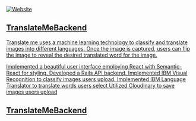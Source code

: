 
<p>
  <a href="https://portfolio-7f8cc.web.app/"/>
 <img  alt="Website" src="https://img.shields.io/website?color=g&down_color=red&down_message=offline&label=Portfolio&logo=G&style=plastic&up_color=green&up_message=online&url=https%3A%2F%2Fportfolio-7f8cc.web.app%2F">
</p>
 


## TranslateMeBackend

Translate me uses a machine learning technology to classify and translate images into different languages. Once the image is captured, users can flip the image to reveal the desired translated word for the image.

Implemented a beautiful user interface employing React with Semantic-React for styling.
Developed a Rails API backend.
Implemented IBM Visual Recognition to classify images users upload.
Implemented IBM Language Translator to translate words users select
Utilized Cloudinary to save images users upload

## TranslateMeBackend
